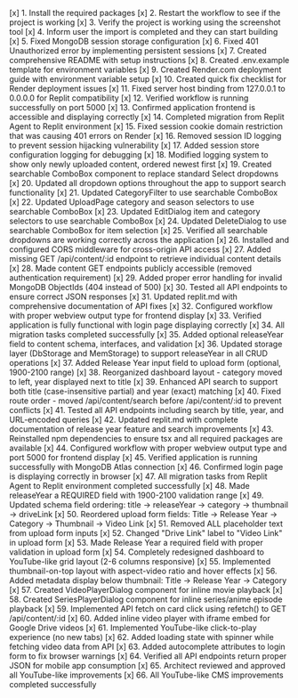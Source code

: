 [x] 1. Install the required packages
[x] 2. Restart the workflow to see if the project is working
[x] 3. Verify the project is working using the screenshot tool
[x] 4. Inform user the import is completed and they can start building
[x] 5. Fixed MongoDB session storage configuration
[x] 6. Fixed 401 Unauthorized error by implementing persistent sessions
[x] 7. Created comprehensive README with setup instructions
[x] 8. Created .env.example template for environment variables
[x] 9. Created Render.com deployment guide with environment variable setup
[x] 10. Created quick fix checklist for Render deployment issues
[x] 11. Fixed server host binding from 127.0.0.1 to 0.0.0.0 for Replit compatibility
[x] 12. Verified workflow is running successfully on port 5000
[x] 13. Confirmed application frontend is accessible and displaying correctly
[x] 14. Completed migration from Replit Agent to Replit environment
[x] 15. Fixed session cookie domain restriction that was causing 401 errors on Render
[x] 16. Removed session ID logging to prevent session hijacking vulnerability
[x] 17. Added session store configuration logging for debugging
[x] 18. Modified logging system to show only newly uploaded content, ordered newest first
[x] 19. Created searchable ComboBox component to replace standard Select dropdowns
[x] 20. Updated all dropdown options throughout the app to support search functionality
[x] 21. Updated CategoryFilter to use searchable ComboBox
[x] 22. Updated UploadPage category and season selectors to use searchable ComboBox
[x] 23. Updated EditDialog item and category selectors to use searchable ComboBox
[x] 24. Updated DeleteDialog to use searchable ComboBox for item selection
[x] 25. Verified all searchable dropdowns are working correctly across the application
[x] 26. Installed and configured CORS middleware for cross-origin API access
[x] 27. Added missing GET /api/content/:id endpoint to retrieve individual content details
[x] 28. Made content GET endpoints publicly accessible (removed authentication requirement)
[x] 29. Added proper error handling for invalid MongoDB ObjectIds (404 instead of 500)
[x] 30. Tested all API endpoints to ensure correct JSON responses
[x] 31. Updated replit.md with comprehensive documentation of API fixes
[x] 32. Configured workflow with proper webview output type for frontend display
[x] 33. Verified application is fully functional with login page displaying correctly
[x] 34. All migration tasks completed successfully
[x] 35. Added optional releaseYear field to content schema, interfaces, and validation
[x] 36. Updated storage layer (DbStorage and MemStorage) to support releaseYear in all CRUD operations
[x] 37. Added Release Year input field to upload form (optional, 1900-2100 range)
[x] 38. Reorganized dashboard layout - category moved to left, year displayed next to title
[x] 39. Enhanced API search to support both title (case-insensitive partial) and year (exact) matching
[x] 40. Fixed route order - moved /api/content/search before /api/content/:id to prevent conflicts
[x] 41. Tested all API endpoints including search by title, year, and URL-encoded queries
[x] 42. Updated replit.md with complete documentation of release year feature and search improvements
[x] 43. Reinstalled npm dependencies to ensure tsx and all required packages are available
[x] 44. Configured workflow with proper webview output type and port 5000 for frontend display
[x] 45. Verified application is running successfully with MongoDB Atlas connection
[x] 46. Confirmed login page is displaying correctly in browser
[x] 47. All migration tasks from Replit Agent to Replit environment completed successfully
[x] 48. Made releaseYear a REQUIRED field with 1900-2100 validation range
[x] 49. Updated schema field ordering: title → releaseYear → category → thumbnail → driveLink
[x] 50. Reordered upload form fields: Title → Release Year → Category → Thumbnail → Video Link
[x] 51. Removed ALL placeholder text from upload form inputs
[x] 52. Changed "Drive Link" label to "Video Link" in upload form
[x] 53. Made Release Year a required field with proper validation in upload form
[x] 54. Completely redesigned dashboard to YouTube-like grid layout (2-6 columns responsive)
[x] 55. Implemented thumbnail-on-top layout with aspect-video ratio and hover effects
[x] 56. Added metadata display below thumbnail: Title → Release Year → Category
[x] 57. Created VideoPlayerDialog component for inline movie playback
[x] 58. Created SeriesPlayerDialog component for inline series/anime episode playback
[x] 59. Implemented API fetch on card click using refetch() to GET /api/content/:id
[x] 60. Added inline video player with iframe embed for Google Drive videos
[x] 61. Implemented YouTube-like click-to-play experience (no new tabs)
[x] 62. Added loading state with spinner while fetching video data from API
[x] 63. Added autocomplete attributes to login form to fix browser warnings
[x] 64. Verified all API endpoints return proper JSON for mobile app consumption
[x] 65. Architect reviewed and approved all YouTube-like improvements
[x] 66. All YouTube-like CMS improvements completed successfully